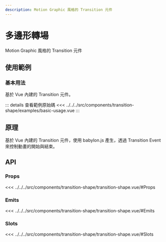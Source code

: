 ```yaml
---
description: Motion Graphic 風格的 Transition 元件
---
```


<script setup>
import BasicUsage from '../../../src/components/transition-shape/examples/basic-usage.vue'
</script>

# 多邊形轉場

Motion Graphic 風格的 Transition 元件

## 使用範例

### 基本用法

基於 Vue 內建的 Transition 元件。

<basic-usage class="h-[30vh]"/>

::: details 查看範例原始碼
<<< ../../../src/components/transition-shape/examples/basic-usage.vue
:::

## 原理

基於 Vue 內建的 Transition 元件，使用 babylon.js 產生，透過 Transition Event 來控制動畫的開始與結束。

## API

### Props

<<< ../../../src/components/transition-shape/transition-shape.vue/#Props

### Emits

<<< ../../../src/components/transition-shape/transition-shape.vue/#Emits

### Slots

<<< ../../../src/components/transition-shape/transition-shape.vue/#Slots
